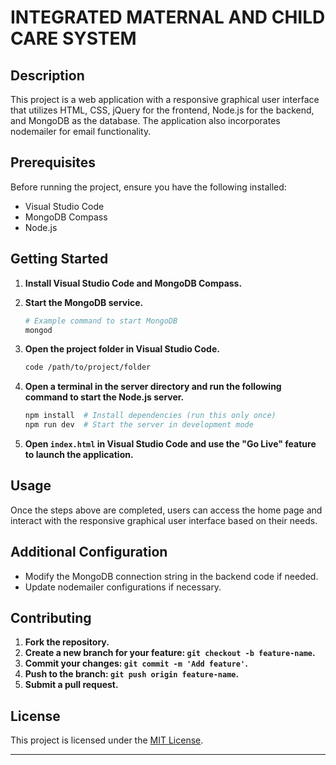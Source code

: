 # INTEGRATED MATERNAL AND CHILD CARE SYSTEM 

## Description

This project is a web application with a responsive graphical user interface that utilizes HTML, CSS, jQuery for the frontend, Node.js for the backend, and MongoDB as the database. The application also incorporates nodemailer for email functionality.

## Prerequisites

Before running the project, ensure you have the following installed:

- Visual Studio Code
- MongoDB Compass
- Node.js

## Getting Started

1. **Install Visual Studio Code and MongoDB Compass.**

2. **Start the MongoDB service.**

    ```bash
    # Example command to start MongoDB
    mongod
    ```

3. **Open the project folder in Visual Studio Code.**

    ```bash
    code /path/to/project/folder
    ```

4. **Open a terminal in the server directory and run the following command to start the Node.js server.**

    ```bash
    npm install  # Install dependencies (run this only once)
    npm run dev  # Start the server in development mode
    ```

5. **Open `index.html` in Visual Studio Code and use the "Go Live" feature to launch the application.**

## Usage

Once the steps above are completed, users can access the home page and interact with the responsive graphical user interface based on their needs.

## Additional Configuration

- Modify the MongoDB connection string in the backend code if needed.
- Update nodemailer configurations if necessary.

## Contributing

1. **Fork the repository.**
2. **Create a new branch for your feature: `git checkout -b feature-name`.**
3. **Commit your changes: `git commit -m 'Add feature'`.**
4. **Push to the branch: `git push origin feature-name`.**
5. **Submit a pull request.**

## License

This project is licensed under the [MIT License](LICENSE.md).

---
